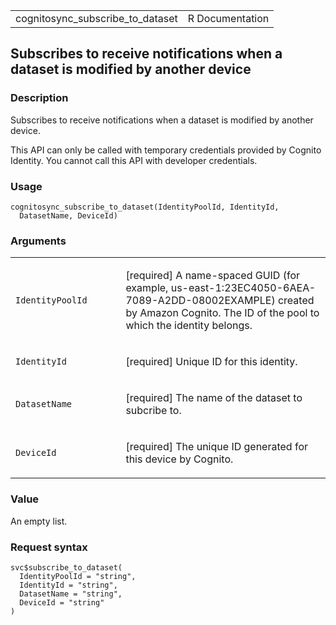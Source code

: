 <table style="width: 100%;">
<tbody>
<tr class="odd">
<td>cognitosync_subscribe_to_dataset</td>
<td style="text-align: right;">R Documentation</td>
</tr>
</tbody>
</table>

## Subscribes to receive notifications when a dataset is modified by another device

### Description

Subscribes to receive notifications when a dataset is modified by
another device.

This API can only be called with temporary credentials provided by
Cognito Identity. You cannot call this API with developer credentials.

### Usage

    cognitosync_subscribe_to_dataset(IdentityPoolId, IdentityId,
      DatasetName, DeviceId)

### Arguments

<table>
<colgroup>
<col style="width: 35%" />
<col style="width: 65%" />
</colgroup>
<tbody>
<tr class="odd">
<td><code
id="cognitosync_subscribe_to_dataset_:_IdentityPoolId">IdentityPoolId</code></td>
<td><p>[required] A name-spaced GUID (for example,
us-east-1:23EC4050-6AEA-7089-A2DD-08002EXAMPLE) created by Amazon
Cognito. The ID of the pool to which the identity belongs.</p></td>
</tr>
<tr class="even">
<td><code
id="cognitosync_subscribe_to_dataset_:_IdentityId">IdentityId</code></td>
<td><p>[required] Unique ID for this identity.</p></td>
</tr>
<tr class="odd">
<td><code
id="cognitosync_subscribe_to_dataset_:_DatasetName">DatasetName</code></td>
<td><p>[required] The name of the dataset to subcribe to.</p></td>
</tr>
<tr class="even">
<td><code
id="cognitosync_subscribe_to_dataset_:_DeviceId">DeviceId</code></td>
<td><p>[required] The unique ID generated for this device by
Cognito.</p></td>
</tr>
</tbody>
</table>

### Value

An empty list.

### Request syntax

    svc$subscribe_to_dataset(
      IdentityPoolId = "string",
      IdentityId = "string",
      DatasetName = "string",
      DeviceId = "string"
    )
